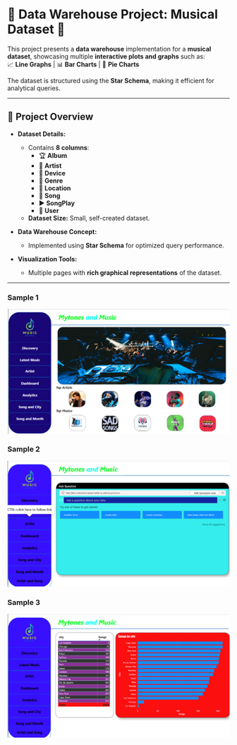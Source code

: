 # 🎵 Data Warehouse Project: Musical Dataset 🎵  

This project presents a **data warehouse** implementation for a **musical dataset**, showcasing multiple **interactive plots and graphs** such as:  
📈 **Line Graphs** | 📊 **Bar Charts** | 🥧 **Pie Charts**  

The dataset is structured using the **Star Schema**, making it efficient for analytical queries.  

---

## 📂 Project Overview  

- **Dataset Details:**  
  - Contains **8 columns**:  
    - 🏆 **Album**  
    - 🎤 **Artist**  
    - 📱 **Device**  
    - 🎼 **Genre**  
    - 📍 **Location**  
    - 🎵 **Song**  
    - ▶️ **SongPlay**  
    - 👤 **User**  
  - **Dataset Size:** Small, self-created dataset.  

- **Data Warehouse Concept:**  
  - Implemented using **Star Schema** for optimized query performance.  

- **Visualization Tools:**  
  - Multiple pages with **rich graphical representations** of the dataset.  

---

### Sample 1 
![sample 1](images/a1.png)  

### Sample 2  
![sample 2](images/a2.png)  

### Sample 3
![sample 3](images/a3.png)
